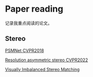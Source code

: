 # Paper reading

记录我重点阅读的论文。

## Stereo

[PSMNet CVPR2018]()

[Resolution asymmetric stereo CVPR2022](https://github.com/jiayuzhang128/Knowledge-Base/tree/master/papers/stereo/Resolution-asymmetric-stereo)

[Visually Imbalanced Stereo Matching](https://github.com/jiayuzhang128/Knowledge-Base/tree/master/papers/stereo/Visually-Imbalanced-Stereo-Matching)